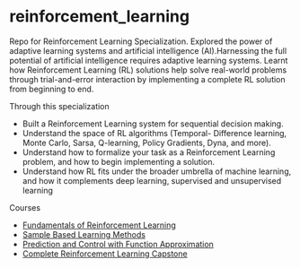 # reinforcement_learning

Repo for Reinforcement Learning Specialization. Explored the power of adaptive learning systems and artificial intelligence (AI).Harnessing the full potential of artificial intelligence requires adaptive learning systems. Learnt how Reinforcement Learning (RL) solutions help solve real-world problems through trial-and-error interaction by implementing a complete RL solution from beginning to end.

Through this specialization
* Built a Reinforcement Learning system for sequential decision making.
* Understand the space of RL algorithms (Temporal- Difference learning, Monte Carlo, Sarsa, Q-learning, Policy Gradients, Dyna, and more).
* Understand how to formalize your task as a Reinforcement Learning problem, and how to begin implementing a solution.
* Understand how RL fits under the broader umbrella of machine learning, and how it complements deep learning, supervised and unsupervised learning 

Courses
* [Fundamentals of Reinforcement Learning](https://github.com/msankar/reinforcement_learning/tree/master/fundamentals_of_reinforcement_learning)
* [Sample Based Learning Methods](https://github.com/msankar/reinforcement_learning/tree/master/sample_based_learning_methods)
* [Prediction and Control with Function Approximation](https://github.com/msankar/reinforcement_learning/tree/master/prediction_and_control_with_fn_approx)
* [Complete Reinforcement Learning Capstone](https://github.com/msankar/reinforcement_learning/tree/master/complete_reinforcement_learning_capstone)

